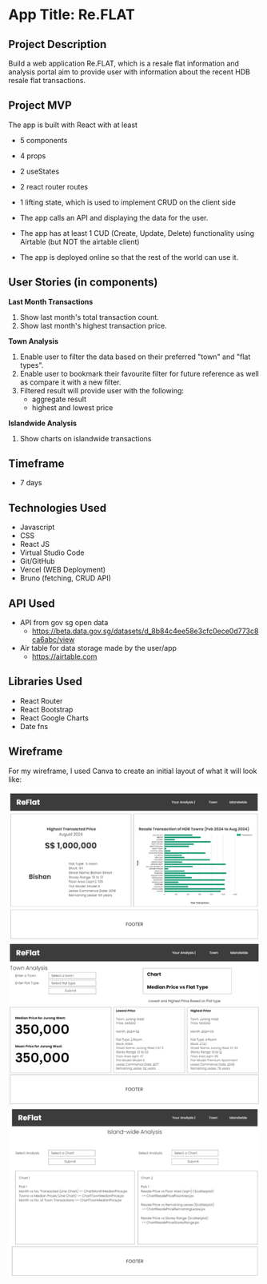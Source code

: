 # App Title: Re.FLAT

## Project Description

Build a web application Re.FLAT, which is a resale flat information and analysis portal aim to provide user with information about the recent HDB resale flat transactions.

## Project MVP

The app is built with React with at least

- 5 components
- 4 props
- 2 useStates
- 2 react router routes
- 1 lifting state, which is used to implement CRUD on the client side

- The app calls an API and displaying the data for the user.
- The app has at least 1 CUD (Create, Update, Delete) functionality using Airtable (but NOT the airtable client)
- The app is deployed online so that the rest of the world can use it.

## User Stories (in components)

<b>Last Month Transactions</b>

1. Show last month's total transaction count.
2. Show last month's highest transaction price.

<b>Town Analysis</b>

1. Enable user to filter the data based on their preferred "town" and "flat types".
2. Enable user to bookmark their favourite filter for future reference as well as compare it with a new filter.
3. Filtered result will provide user with the following:
   - aggregate result
   - highest and lowest price

<b>Islandwide Analysis</b>

1. Show charts on islandwide transactions

## Timeframe

- 7 days

## Technologies Used

- Javascript
- CSS
- React JS
- Virtual Studio Code
- Git/GitHub
- Vercel (WEB Deployment)
- Bruno (fetching, CRUD API)

## API Used

- API from gov sg open data
  - https://beta.data.gov.sg/datasets/d_8b84c4ee58e3cfc0ece0d773c8ca6abc/view
- Air table for data storage made by the user/app
  - https://airtable.com

## Libraries Used

- React Router
- React Bootstrap
- React Google Charts
- Date fns

## Wireframe

For my wireframe, I used Canva to create an initial layout of what it will look like:

![index](image.png)
![town_analysis](image-1.png)
![islandwide_analysis](image-2.png)
